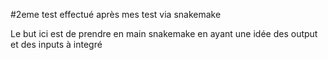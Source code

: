 #2eme test effectué après mes test via snakemake

Le but ici est de prendre en main snakemake en ayant une idée des output et des inputs à integré